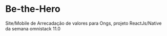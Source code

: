 # Be-the-Hero
 Site/Mobile de Arrecadação de valores para Ongs, projeto ReactJs/Native da semana omnistack 11.0
